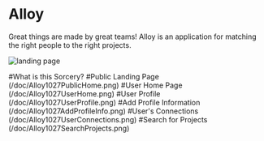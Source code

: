 # Alloy
Great things are made by great teams! Alloy is an application for matching the right people to the right projects.

![landing page](/doc/landing-page.png)

#What is this Sorcery?
#Public Landing Page
(/doc/Alloy1027PublicHome.png)
#User Home Page
(/doc/Alloy1027UserHome.png)
#User Profile
(/doc/Alloy1027UserProfile.png)
#Add Profile Information
(/doc/Alloy1027AddProfileInfo.png)
#User's Connections
(/doc/Alloy1027UserConnections.png)
#Search for Projects
(/doc/Alloy1027SearchProjects.png)




